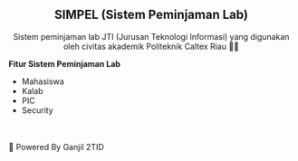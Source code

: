 <div align='center'>
  
## SIMPEL (Sistem Peminjaman Lab)
<p>Sistem peminjaman lab JTI (Jurusan Teknologi Informasi) yang digunakan oleh civitas akademik Politeknik Caltex Riau 👨‍💻</p>
</div>
<div font-size="20px"><b>Fitur Sistem Peminjaman Lab</b></div>
<ul>
<li> Mahasiswa </li>
<li> Kalab  </li>
<li> PIC </li>
<li> Security </li>
</ul>
<br>
<br>
<div font-size="20px">🤖 Powered By Ganjil 2TID</div>
